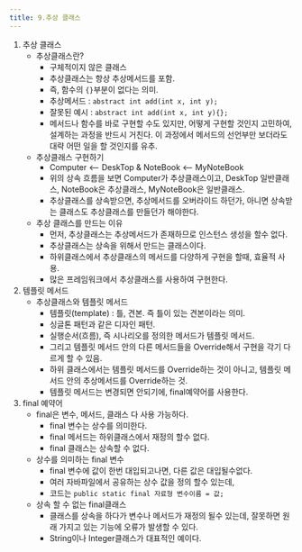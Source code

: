 ```yaml
---
title: 9.추상 클래스
---
```


1. 추상 클래스
	* 추상클래스란?
		* 구체적이지 않은 클래스
		* 추상클래스는 항상 추상메서드를 포함.
		* 즉, 함수의 `{}`부분이 없다는 의미.
		* 추상메서드 : `abstract int add(int x, int y);` 
		* 잘못된 예시 : `abstract int add(int x, int y){};`
		* 메서드나 함수를 바로 구현할 수도 있지만, 어떻게 구현할 것인지 고민하여, 설계하는 과정을 반드시 거친다. 이 과정에서 메서드의 선언부만 보더라도 대략 어떤 일을 할 것인지를 유추.
	* 추상클래스 구현하기
		* Computer <-- DeskTop & NoteBook <-- MyNoteBook
		* 위의 상속 흐름을 보면  Computer가 추상클래스이고, DeskTop 일반클래스, NoteBook은 추상클래스, MyNoteBook은 일반클래스.
		* 추상클래스를 상속받으면, 추상메서드를 오버라이드 하던가, 아니면 상속받는 클래스도 추상클래스를 만들던가 해야한다.
	* 추상 클래스를 만드는 이유
		* 먼저, 추상클래스는 추상메서드가 존재하므로 인스턴스 생성을 할수 없다.
		* 추상클래스는 상속을 위해서 만드는 클래스이다.
		* 하위클래스에서 추상클래스의 메서드를 다양하게 구현을 할때, 효율적 사용.
		* 많은 프레임워크에서 추상클래스를 사용하여 구현한다.
2. 템플릿 메서드
	* 추상클래스와 템플릿 메서드
		* 템플릿(template) : 틀, 견본. 즉 틀이 있는 견본이라는 의미.
		* 싱글톤 패턴과 같은 디자인 패턴.
		* 실행순서(흐름), 즉 시나리오를 정의한 메서드가 템플릿 메서드.
		* 그리고 템플릿 메서드 안의 다른 메서드들을 Override해서 구현을 각기 다르게 할 수 있음.
		* 하위 클래스에서는 템플릿 메서드를 Override하는 것이 아니고, 템플릿 메서드 안의 추상메서드를 Override하는 것.
		* 템플릿 메서드는 변경되면 안되기에, final예약어를 사용한다.
3. final 예약어
	* final은 변수, 메서드, 클래스 다 사용 가능하다.
		* final 변수는 상수를 의미한다.
		* final 메서드는 하위클래스에서 재정의 할수 없다.
		* final 클래스는 상속할 수 없다.
	* 상수를 의미하는 final 변수
		* final 변수에 값이 한번 대입되고나면, 다른 값은 대입될수없다. 
		* 여러 자바파일에서 공유하는 상수 값을 정의 할수 있는데,
		* 코드는 `public static final 자료형 변수이름 = 값;`
	* 상속 할 수 없는 final클래스
		* 클래스를 상속을 하다가 변수나 메서드가 재정의 될수 있는데,  잘못하면 원래 가지고 있는 기능에 오류가 발생할 수 있다.
		* String이나 Integer클래스가 대표적인 예이다.
